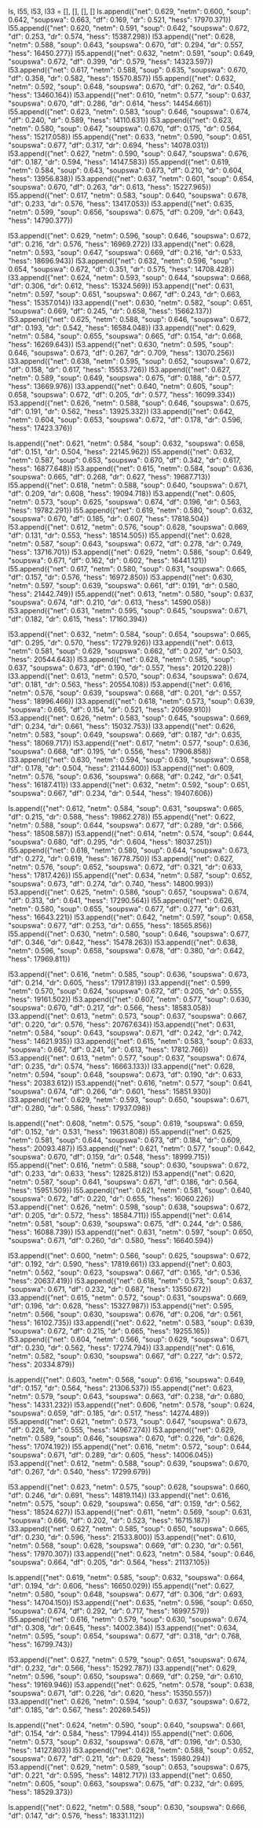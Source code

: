 ls, l55, l53, l33 = [], [], [], []
ls.append({"net": 0.629, "netm": 0.600, "soup": 0.642, "soupswa": 0.663, "df": 0.169, "dr": 0.521, "hess": 17970.371})
l55.append({"net": 0.620, "netm": 0.591, "soup": 0.642, "soupswa": 0.672, "df": 0.253, "dr": 0.574, "hess": 15387.298})
l53.append({"net": 0.628, "netm": 0.588, "soup": 0.643, "soupswa": 0.670, "df": 0.294, "dr": 0.557, "hess": 16450.277})
l55.append({"net": 0.632, "netm": 0.591, "soup": 0.649, "soupswa": 0.672, "df": 0.399, "dr": 0.579, "hess": 14323.597})
l53.append({"net": 0.617, "netm": 0.588, "soup": 0.635, "soupswa": 0.670, "df": 0.358, "dr": 0.582, "hess": 15570.857})
l55.append({"net": 0.632, "netm": 0.592, "soup": 0.648, "soupswa": 0.670, "df": 0.262, "dr": 0.540, "hess": 13460.164})
l53.append({"net": 0.610, "netm": 0.577, "soup": 0.637, "soupswa": 0.670, "df": 0.286, "dr": 0.614, "hess": 14454.661})
l55.append({"net": 0.623, "netm": 0.583, "soup": 0.646, "soupswa": 0.674, "df": 0.240, "dr": 0.589, "hess": 14110.631})
l53.append({"net": 0.623, "netm": 0.580, "soup": 0.647, "soupswa": 0.670, "df": 0.175, "dr": 0.564, "hess": 15217.058})
l55.append({"net": 0.633, "netm": 0.590, "soup": 0.651, "soupswa": 0.677, "df": 0.317, "dr": 0.694, "hess": 14078.031})
l53.append({"net": 0.627, "netm": 0.590, "soup": 0.647, "soupswa": 0.676, "df": 0.187, "dr": 0.594, "hess": 14147.583})
l55.append({"net": 0.619, "netm": 0.584, "soup": 0.643, "soupswa": 0.673, "df": 0.210, "dr": 0.604, "hess": 13956.838})
l53.append({"net": 0.637, "netm": 0.601, "soup": 0.654, "soupswa": 0.670, "df": 0.263, "dr": 0.613, "hess": 15227.965})
l55.append({"net": 0.617, "netm": 0.583, "soup": 0.640, "soupswa": 0.678, "df": 0.233, "dr": 0.576, "hess": 13417.053})
l53.append({"net": 0.635, "netm": 0.599, "soup": 0.656, "soupswa": 0.675, "df": 0.209, "dr": 0.643, "hess": 14790.377})

l53.append({"net": 0.629, "netm": 0.596, "soup": 0.646, "soupswa": 0.672, "df": 0.216, "dr": 0.576, "hess": 16969.272})
l33.append({"net": 0.628, "netm": 0.593, "soup": 0.647, "soupswa": 0.669, "df": 0.216, "dr": 0.533, "hess": 18696.943})
l53.append({"net": 0.632, "netm": 0.596, "soup": 0.654, "soupswa": 0.672, "df": 0.351, "dr": 0.575, "hess": 14708.428})
l33.append({"net": 0.624, "netm": 0.593, "soup": 0.644, "soupswa": 0.668, "df": 0.306, "dr": 0.612, "hess": 15324.569})
l53.append({"net": 0.631, "netm": 0.597, "soup": 0.651, "soupswa": 0.667, "df": 0.243, "dr": 0.663, "hess": 15357.014})
l33.append({"net": 0.630, "netm": 0.582, "soup": 0.651, "soupswa": 0.669, "df": 0.245, "dr": 0.658, "hess": 15662.137})
l53.append({"net": 0.625, "netm": 0.588, "soup": 0.646, "soupswa": 0.672, "df": 0.193, "dr": 0.542, "hess": 16584.048})
l33.append({"net": 0.629, "netm": 0.584, "soup": 0.655, "soupswa": 0.665, "df": 0.154, "dr": 0.668, "hess": 16269.643})
l53.append({"net": 0.630, "netm": 0.595, "soup": 0.646, "soupswa": 0.673, "df": 0.267, "dr": 0.709, "hess": 13070.256})
l33.append({"net": 0.638, "netm": 0.595, "soup": 0.652, "soupswa": 0.672, "df": 0.158, "dr": 0.617, "hess": 15553.726})
l53.append({"net": 0.627, "netm": 0.589, "soup": 0.649, "soupswa": 0.675, "df": 0.188, "dr": 0.577, "hess": 13669.976})
l33.append({"net": 0.640, "netm": 0.605, "soup": 0.658, "soupswa": 0.672, "df": 0.205, "dr": 0.577, "hess": 16099.334})
l53.append({"net": 0.626, "netm": 0.588, "soup": 0.646, "soupswa": 0.675, "df": 0.191, "dr": 0.562, "hess": 13925.332})
l33.append({"net": 0.642, "netm": 0.604, "soup": 0.653, "soupswa": 0.672, "df": 0.178, "dr": 0.596, "hess": 17423.376})

ls.append({"net": 0.621, "netm": 0.584, "soup": 0.632, "soupswa": 0.658, "df": 0.151, "dr": 0.504, "hess": 22145.962})
l55.append({"net": 0.632, "netm": 0.587, "soup": 0.653, "soupswa": 0.670, "df": 0.342, "dr": 0.617, "hess": 16877.648})
l53.append({"net": 0.615, "netm": 0.584, "soup": 0.636, "soupswa": 0.665, "df": 0.268, "dr": 0.627, "hess": 19687.713})
l55.append({"net": 0.618, "netm": 0.588, "soup": 0.640, "soupswa": 0.671, "df": 0.209, "dr": 0.608, "hess": 19094.718})
l53.append({"net": 0.605, "netm": 0.573, "soup": 0.625, "soupswa": 0.674, "df": 0.196, "dr": 0.563, "hess": 19782.291})
l55.append({"net": 0.619, "netm": 0.580, "soup": 0.632, "soupswa": 0.670, "df": 0.185, "dr": 0.607, "hess": 17818.504})
l53.append({"net": 0.612, "netm": 0.576, "soup": 0.628, "soupswa": 0.669, "df": 0.131, "dr": 0.553, "hess": 18514.505})
l55.append({"net": 0.628, "netm": 0.587, "soup": 0.643, "soupswa": 0.672, "df": 0.278, "dr": 0.749, "hess": 13716.701})
l53.append({"net": 0.629, "netm": 0.586, "soup": 0.649, "soupswa": 0.671, "df": 0.162, "dr": 0.602, "hess": 16441.121})
l55.append({"net": 0.617, "netm": 0.580, "soup": 0.631, "soupswa": 0.665, "df": 0.157, "dr": 0.576, "hess": 16972.850})
l53.append({"net": 0.630, "netm": 0.597, "soup": 0.639, "soupswa": 0.661, "df": 0.191, "dr": 0.580, "hess": 21442.749})
l55.append({"net": 0.613, "netm": 0.580, "soup": 0.637, "soupswa": 0.674, "df": 0.210, "dr": 0.613, "hess": 14590.058})
l53.append({"net": 0.631, "netm": 0.595, "soup": 0.645, "soupswa": 0.671, "df": 0.182, "dr": 0.615, "hess": 17160.394})

l53.append({"net": 0.632, "netm": 0.584, "soup": 0.654, "soupswa": 0.665, "df": 0.295, "dr": 0.570, "hess": 17279.926})
l33.append({"net": 0.613, "netm": 0.581, "soup": 0.629, "soupswa": 0.662, "df": 0.207, "dr": 0.503, "hess": 20544.643})
l53.append({"net": 0.628, "netm": 0.585, "soup": 0.637, "soupswa": 0.673, "df": 0.190, "dr": 0.557, "hess": 20120.228})
l33.append({"net": 0.613, "netm": 0.570, "soup": 0.634, "soupswa": 0.674, "df": 0.181, "dr": 0.563, "hess": 20554.108})
l53.append({"net": 0.616, "netm": 0.576, "soup": 0.639, "soupswa": 0.668, "df": 0.201, "dr": 0.557, "hess": 18996.466})
l33.append({"net": 0.618, "netm": 0.573, "soup": 0.639, "soupswa": 0.665, "df": 0.154, "dr": 0.521, "hess": 20569.910})
l53.append({"net": 0.626, "netm": 0.583, "soup": 0.645, "soupswa": 0.669, "df": 0.234, "dr": 0.661, "hess": 15032.753})
l33.append({"net": 0.626, "netm": 0.583, "soup": 0.649, "soupswa": 0.669, "df": 0.187, "dr": 0.635, "hess": 18069.717})
l53.append({"net": 0.617, "netm": 0.577, "soup": 0.636, "soupswa": 0.668, "df": 0.195, "dr": 0.556, "hess": 17906.858})
l33.append({"net": 0.630, "netm": 0.594, "soup": 0.639, "soupswa": 0.658, "df": 0.178, "dr": 0.504, "hess": 21144.600})
l53.append({"net": 0.609, "netm": 0.576, "soup": 0.636, "soupswa": 0.668, "df": 0.242, "dr": 0.541, "hess": 16187.411})
l33.append({"net": 0.632, "netm": 0.592, "soup": 0.651, "soupswa": 0.667, "df": 0.234, "dr": 0.544, "hess": 19407.606})


ls.append({"net": 0.612, "netm": 0.584, "soup": 0.631, "soupswa": 0.665, "df": 0.215, "dr": 0.588, "hess": 19862.278})
l55.append({"net": 0.622, "netm": 0.588, "soup": 0.644, "soupswa": 0.677, "df": 0.289, "dr": 0.566, "hess": 18508.587})
l53.append({"net": 0.614, "netm": 0.574, "soup": 0.644, "soupswa": 0.680, "df": 0.295, "dr": 0.604, "hess": 18037.251})
l55.append({"net": 0.618, "netm": 0.580, "soup": 0.644, "soupswa": 0.673, "df": 0.272, "dr": 0.619, "hess": 16778.750})
l53.append({"net": 0.627, "netm": 0.576, "soup": 0.652, "soupswa": 0.672, "df": 0.321, "dr": 0.633, "hess": 17817.426})
l55.append({"net": 0.634, "netm": 0.587, "soup": 0.652, "soupswa": 0.673, "df": 0.274, "dr": 0.740, "hess": 14800.993})
l53.append({"net": 0.625, "netm": 0.586, "soup": 0.657, "soupswa": 0.674, "df": 0.313, "dr": 0.641, "hess": 17290.564})
l55.append({"net": 0.626, "netm": 0.580, "soup": 0.655, "soupswa": 0.677, "df": 0.277, "dr": 0.631, "hess": 16643.221})
l53.append({"net": 0.642, "netm": 0.597, "soup": 0.658, "soupswa": 0.677, "df": 0.253, "dr": 0.655, "hess": 18565.856})
l55.append({"net": 0.630, "netm": 0.580, "soup": 0.646, "soupswa": 0.677, "df": 0.346, "dr": 0.642, "hess": 15478.263})
l53.append({"net": 0.638, "netm": 0.596, "soup": 0.658, "soupswa": 0.678, "df": 0.380, "dr": 0.642, "hess": 17969.811})


l53.append({"net": 0.616, "netm": 0.585, "soup": 0.636, "soupswa": 0.673, "df": 0.214, "dr": 0.605, "hess": 17917.819})
l33.append({"net": 0.599, "netm": 0.570, "soup": 0.624, "soupswa": 0.672, "df": 0.205, "dr": 0.555, "hess": 19161.502})
l53.append({"net": 0.607, "netm": 0.577, "soup": 0.630, "soupswa": 0.670, "df": 0.217, "dr": 0.566, "hess": 18583.058})
l33.append({"net": 0.613, "netm": 0.573, "soup": 0.637, "soupswa": 0.667, "df": 0.220, "dr": 0.576, "hess": 20767.634})
l53.append({"net": 0.631, "netm": 0.584, "soup": 0.643, "soupswa": 0.671, "df": 0.242, "dr": 0.742, "hess": 14621.935})
l33.append({"net": 0.615, "netm": 0.583, "soup": 0.633, "soupswa": 0.667, "df": 0.241, "dr": 0.613, "hess": 17812.766})
l53.append({"net": 0.613, "netm": 0.577, "soup": 0.637, "soupswa": 0.674, "df": 0.235, "dr": 0.574, "hess": 16663.133})
l33.append({"net": 0.628, "netm": 0.594, "soup": 0.648, "soupswa": 0.673, "df": 0.190, "dr": 0.633, "hess": 20383.612})
l53.append({"net": 0.616, "netm": 0.577, "soup": 0.641, "soupswa": 0.674, "df": 0.266, "dr": 0.601, "hess": 15851.930})
l33.append({"net": 0.629, "netm": 0.593, "soup": 0.650, "soupswa": 0.671, "df": 0.280, "dr": 0.586, "hess": 17937.098})

ls.append({"net": 0.608, "netm": 0.575, "soup": 0.619, "soupswa": 0.659, "df": 0.152, "dr": 0.531, "hess": 19631.808})
l55.append({"net": 0.625, "netm": 0.581, "soup": 0.644, "soupswa": 0.673, "df": 0.184, "dr": 0.609, "hess": 20093.487})
l53.append({"net": 0.621, "netm": 0.577, "soup": 0.642, "soupswa": 0.670, "df": 0.159, "dr": 0.548, "hess": 18999.715})
l55.append({"net": 0.616, "netm": 0.588, "soup": 0.630, "soupswa": 0.672, "df": 0.233, "dr": 0.633, "hess": 12825.812})
l53.append({"net": 0.620, "netm": 0.587, "soup": 0.641, "soupswa": 0.671, "df": 0.186, "dr": 0.564, "hess": 15951.509})
l55.append({"net": 0.621, "netm": 0.581, "soup": 0.640, "soupswa": 0.672, "df": 0.220, "dr": 0.655, "hess": 16060.226})
l53.append({"net": 0.626, "netm": 0.598, "soup": 0.638, "soupswa": 0.672, "df": 0.205, "dr": 0.572, "hess": 18584.711})
l55.append({"net": 0.614, "netm": 0.581, "soup": 0.639, "soupswa": 0.675, "df": 0.244, "dr": 0.586, "hess": 16088.739})
l53.append({"net": 0.631, "netm": 0.597, "soup": 0.650, "soupswa": 0.671, "df": 0.260, "dr": 0.580, "hess": 16640.594})


l53.append({"net": 0.600, "netm": 0.566, "soup": 0.625, "soupswa": 0.672, "df": 0.192, "dr": 0.590, "hess": 17819.661})
l33.append({"net": 0.603, "netm": 0.562, "soup": 0.623, "soupswa": 0.667, "df": 0.165, "dr": 0.536, "hess": 20637.419})
l53.append({"net": 0.618, "netm": 0.573, "soup": 0.637, "soupswa": 0.671, "df": 0.232, "dr": 0.687, "hess": 13550.672})
l33.append({"net": 0.615, "netm": 0.572, "soup": 0.631, "soupswa": 0.669, "df": 0.196, "dr": 0.628, "hess": 15327.987})
l53.append({"net": 0.595, "netm": 0.566, "soup": 0.630, "soupswa": 0.676, "df": 0.206, "dr": 0.561, "hess": 16102.735})
l33.append({"net": 0.622, "netm": 0.583, "soup": 0.639, "soupswa": 0.672, "df": 0.215, "dr": 0.665, "hess": 19255.165})
l53.append({"net": 0.604, "netm": 0.566, "soup": 0.629, "soupswa": 0.671, "df": 0.230, "dr": 0.562, "hess": 17274.794})
l33.append({"net": 0.616, "netm": 0.582, "soup": 0.630, "soupswa": 0.667, "df": 0.227, "dr": 0.572, "hess": 20334.879})

ls.append({"net": 0.603, "netm": 0.568, "soup": 0.616, "soupswa": 0.649, "df": 0.157, "dr": 0.564, "hess": 21306.537})
l55.append({"net": 0.623, "netm": 0.579, "soup": 0.643, "soupswa": 0.663, "df": 0.238, "dr": 0.680, "hess": 14331.232})
l53.append({"net": 0.606, "netm": 0.578, "soup": 0.624, "soupswa": 0.659, "df": 0.185, "dr": 0.517, "hess": 14274.489})
l55.append({"net": 0.621, "netm": 0.573, "soup": 0.647, "soupswa": 0.673, "df": 0.228, "dr": 0.555, "hess": 14967.274})
l53.append({"net": 0.629, "netm": 0.589, "soup": 0.646, "soupswa": 0.670, "df": 0.226, "dr": 0.626, "hess": 17074.192})
l55.append({"net": 0.616, "netm": 0.572, "soup": 0.644, "soupswa": 0.671, "df": 0.289, "dr": 0.605, "hess": 14006.045})
l53.append({"net": 0.612, "netm": 0.588, "soup": 0.639, "soupswa": 0.670, "df": 0.267, "dr": 0.540, "hess": 17299.679})

l53.append({"net": 0.623, "netm": 0.575, "soup": 0.628, "soupswa": 0.660, "df": 0.246, "dr": 0.691, "hess": 14819.114})
l33.append({"net": 0.616, "netm": 0.575, "soup": 0.629, "soupswa": 0.656, "df": 0.159, "dr": 0.562, "hess": 18524.627})
l53.append({"net": 0.611, "netm": 0.569, "soup": 0.631, "soupswa": 0.666, "df": 0.202, "dr": 0.523, "hess": 16715.187})
l33.append({"net": 0.627, "netm": 0.585, "soup": 0.650, "soupswa": 0.665, "df": 0.230, "dr": 0.596, "hess": 21533.800})
l53.append({"net": 0.610, "netm": 0.568, "soup": 0.628, "soupswa": 0.669, "df": 0.230, "dr": 0.561, "hess": 17970.307})
l33.append({"net": 0.623, "netm": 0.584, "soup": 0.646, "soupswa": 0.664, "df": 0.205, "dr": 0.564, "hess": 21137.105})

ls.append({"net": 0.619, "netm": 0.585, "soup": 0.632, "soupswa": 0.664, "df": 0.194, "dr": 0.606, "hess": 16650.029})
l55.append({"net": 0.627, "netm": 0.580, "soup": 0.648, "soupswa": 0.677, "df": 0.306, "dr": 0.693, "hess": 14704.150})
l53.append({"net": 0.635, "netm": 0.596, "soup": 0.650, "soupswa": 0.674, "df": 0.292, "dr": 0.717, "hess": 16997.579})
l55.append({"net": 0.616, "netm": 0.579, "soup": 0.630, "soupswa": 0.674, "df": 0.308, "dr": 0.645, "hess": 14002.384})
l53.append({"net": 0.634, "netm": 0.595, "soup": 0.654, "soupswa": 0.677, "df": 0.318, "dr": 0.768, "hess": 16799.743})

l53.append({"net": 0.627, "netm": 0.579, "soup": 0.651, "soupswa": 0.674, "df": 0.232, "dr": 0.566, "hess": 15292.787})
l33.append({"net": 0.629, "netm": 0.596, "soup": 0.650, "soupswa": 0.669, "df": 0.259, "dr": 0.610, "hess": 19169.946})
l53.append({"net": 0.625, "netm": 0.578, "soup": 0.638, "soupswa": 0.671, "df": 0.226, "dr": 0.620, "hess": 15350.557})
l33.append({"net": 0.626, "netm": 0.594, "soup": 0.637, "soupswa": 0.672, "df": 0.185, "dr": 0.567, "hess": 20269.545})

ls.append({"net": 0.624, "netm": 0.590, "soup": 0.640, "soupswa": 0.661, "df": 0.154, "dr": 0.584, "hess": 17994.414})
l55.append({"net": 0.606, "netm": 0.573, "soup": 0.632, "soupswa": 0.678, "df": 0.196, "dr": 0.530, "hess": 14127.803})
l53.append({"net": 0.628, "netm": 0.588, "soup": 0.652, "soupswa": 0.677, "df": 0.211, "dr": 0.629, "hess": 15980.294})
l53.append({"net": 0.629, "netm": 0.589, "soup": 0.653, "soupswa": 0.675, "df": 0.221, "dr": 0.595, "hess": 14812.717})
l33.append({"net": 0.650, "netm": 0.605, "soup": 0.663, "soupswa": 0.675, "df": 0.232, "dr": 0.695, "hess": 18529.373})

ls.append({"net": 0.622, "netm": 0.588, "soup": 0.630, "soupswa": 0.666, "df": 0.147, "dr": 0.576, "hess": 18331.112})
